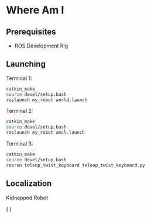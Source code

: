 # Where Am I

## Prerequisites

* ROS Development Rig

## Launching

Terminal 1:

``` bash
catkin_make
source devel/setup.bash
roslaunch my_robot world.launch
```

Terminal 2:
``` bash
catkin_make
source devel/setup.bash
roslaunch my_robot amcl.launch
```

Terminal 3:
``` bash
catkin_make
source devel/setup.bash
rosrun teleop_twist_keyboard teleop_twist_keyboard.py
```

## Localization

Kidnapped Robot

( )


